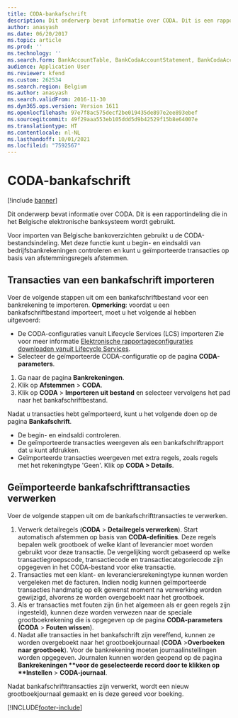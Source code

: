 ```yaml
---
title: CODA-bankafschrift
description: Dit onderwerp bevat informatie over CODA. Dit is een rapportindeling die in het Belgische elektronische banksysteem wordt gebruikt.
author: anasyash
ms.date: 06/20/2017
ms.topic: article
ms.prod: ''
ms.technology: ''
ms.search.form: BankAccountTable, BankCodaAccountStatement, BankCodaAccountStatementLines, BankCodaParameters, BankCodaTrans, BankCodaTransCategory, BankCodaTransDefTable, BankCodaTransFamily
audience: Application User
ms.reviewer: kfend
ms.custom: 262534
ms.search.region: Belgium
ms.author: anasyash
ms.search.validFrom: 2016-11-30
ms.dyn365.ops.version: Version 1611
ms.openlocfilehash: 97e7f8ac575decf2be019435de897e2ee893ebef
ms.sourcegitcommit: 49f29aaa553eb105ddd5d9b42529f15b8e64007e
ms.translationtype: HT
ms.contentlocale: nl-NL
ms.lasthandoff: 10/01/2021
ms.locfileid: "7592567"
---
```

# <a name="coda-bank-statement"></a>CODA-bankafschrift

[!include [banner](../includes/banner.md)]

Dit onderwerp bevat informatie over CODA. Dit is een rapportindeling die in het Belgische elektronische banksysteem wordt gebruikt. 

Voor importen van Belgische bankoverzichten gebruikt u de CODA-bestandsindeling. Met deze functie kunt u begin- en eindsaldi van bedrijfsbankrekeningen controleren en kunt u geïmporteerde transacties op basis van afstemmingsregels afstemmen.

## <a name="import-transactions-from-a-bank-statement"></a>Transacties van een bankafschrift importeren
Voer de volgende stappen uit om een bankafschriftbestand voor een bankrekening te importeren. **Opmerking**: voordat u een bankafschriftbestand importeert, moet u het volgende al hebben uitgevoerd:

-   De CODA-configuraties vanuit Lifecycle Services (LCS) importeren Zie voor meer informatie [Elektronische rapportageconfiguraties downloaden vanuit Lifecycle Services](../../fin-ops-core/dev-itpro/analytics/download-electronic-reporting-configuration-lcs.md).
-   Selecteer de geïmporteerde CODA-configuratie op de pagina **CODA-parameters**.

1.  Ga naar de pagina **Bankrekeningen**.
2.  Klik op **Afstemmen** &gt; **CODA**.
3.  Klik op **CODA** &gt; **Importeren uit bestand** en selecteer vervolgens het pad naar het bankafschriftbestand.

Nadat u transacties hebt geïmporteerd, kunt u het volgende doen op de pagina **Bankafschrift**.

-   De begin- en eindsaldi controleren.
-   De geïmporteerde transacties weergeven als een bankafschriftrapport dat u kunt afdrukken.
-   Geïmporteerde transacties weergeven met extra regels, zoals regels met het rekeningtype 'Geen'. Klik op **CODA &gt; Details**.

## <a name="process-imported-bank-statement-transactions"></a>Geïmporteerde bankafschrifttransacties verwerken
Voer de volgende stappen uit om de bankafschrifttransacties te verwerken.

1. Verwerk detailregels (**CODA** &gt; **Detailregels verwerken**). Start automatisch afstemmen op basis van **CODA-definities**. Deze regels bepalen welk grootboek of welke klant of leverancier moet worden gebruikt voor deze transactie. De vergelijking wordt gebaseerd op welke transactiegroepscode, transactiecode en transactiecategoriecode zijn opgegeven in het CODA-bestand voor elke transactie.
2. Transacties met een klant- en leveranciersrekeningtype kunnen worden vergeleken met de facturen. Indien nodig kunnen geïmporteerde transacties handmatig op elk gewenst moment na verwerking worden gewijzigd, alvorens ze worden overgeboekt naar het grootboek.
3. Als er transacties met fouten zijn (in het algemeen als er geen regels zijn ingesteld), kunnen deze worden verwezen naar de speciale grootboekrekening die is opgegeven op de pagina <strong>CODA-parameters **(</strong>CODA** &gt; <strong>Fouten wissen</strong>).
4. Nadat alle transacties in het bankafschrift zijn vereffend, kunnen ze worden overgeboekt naar het grootboekjournaal (<strong>CODA</strong> &gt;<strong>Overboeken naar grootboek</strong>). Voor de bankrekening moeten journaalinstellingen worden opgegeven. Journalen kunnen worden geopend op de pagina <strong>Bankrekeningen **voor de geselecteerde record door te klikken op **Instellen</strong> &gt; <strong>CODA-journaal</strong>.

Nadat bankafschrifttransacties zijn verwerkt, wordt een nieuw grootboekjournaal gemaakt en is deze gereed voor boeking.





[!INCLUDE[footer-include](../../includes/footer-banner.md)]
